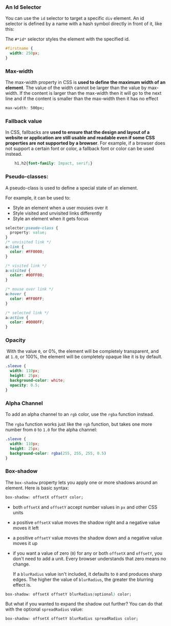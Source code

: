### An Id Selector

You can use the `id` selector to target a specific `div` element. An id selector is defined by a name with a hash symbol directly in front of it, like this:

The `#*id*` selector styles the element with the specified id.

```css
#firstname {
  width: 250px;
}
```

### Max-width

The max-width property in CSS is **used to define the maximum width of an element**. The value of the width cannot be larger than the value by max-width. If the content is larger than the max-width then it will go to the next line and if the content is smaller than the max-width then it has no effect

```css
max-width: 500px;
```

### Fallback value

In CSS, fallbacks are **used to ensure that the design and layout of a website or application are still usable and readable even if some CSS properties are not supported by a browser**. For example, if a browser does not support a certain font or color, a fallback font or color can be used instead.

```css
    h1,h2{font-family: Impact, serif;}
```

### Pseudo-classes:

A pseudo-class is used to define a special state of an element.

For example, it can be used to:

- Style an element when a user mouses over it
- Style visited and unvisited links differently
- Style an element when it gets focus

```css
selector:pseudo-class {
  property: value;
}
/* unvisited link */
a:link {
  color: #FF0000;
}

/* visited link */
a:visited {
  color: #00FF00;
}

/* mouse over link */
a:hover {
  color: #FF00FF;
}

/* selected link */
a:active {
  color: #0000FF;
}
```

### Opacity

 With the value `0`, or 0%, the element will be completely transparent, and at `1.0`, or 100%, the element will be completely opaque like it is by default.

```css
.sleeve {
  width: 110px;
  height: 25px;
  background-color: white;
  opacity: 0.5;
}
```

### Alpha Channel

To add an alpha channel to an `rgb` color, use the `rgba` function instead.

The `rgba` function works just like the `rgb` function, but takes one more number from `0` to `1.0` for the alpha channel:

```css
.sleeve {
  width: 110px;
  height: 25px;
  background-color: rgba(255, 255, 255, 0.5)
}
```

### Box-shadow

The `box-shadow` property lets you apply one or more shadows around an element. Here is basic syntax:

```css
box-shadow: offsetX offsetY color;
```

- both `offsetX` and `offsetY` accept number values in `px` and other CSS units
- a positive `offsetX` value moves the shadow right and a negative value moves it left
- a positive `offsetY` value moves the shadow down and a negative value moves it up
- if you want a value of zero (`0`) for any or both `offsetX` and `offsetY`, you don't need to add a unit. Every browser understands that zero means no change.

  If a `blurRadius` value isn't included, it defaults to `0` and produces sharp edges. The higher the value of `blurRadius`, the greater the blurring effect is.

```css
box-shadow: offsetX offsetY blurRadius(optional) color;
```

But what if you wanted to expand the shadow out further? You can do that with the optional `spreadRadius` value:

```css
box-shadow: offsetX offsetY blurRadius spreadRadius color;
```
